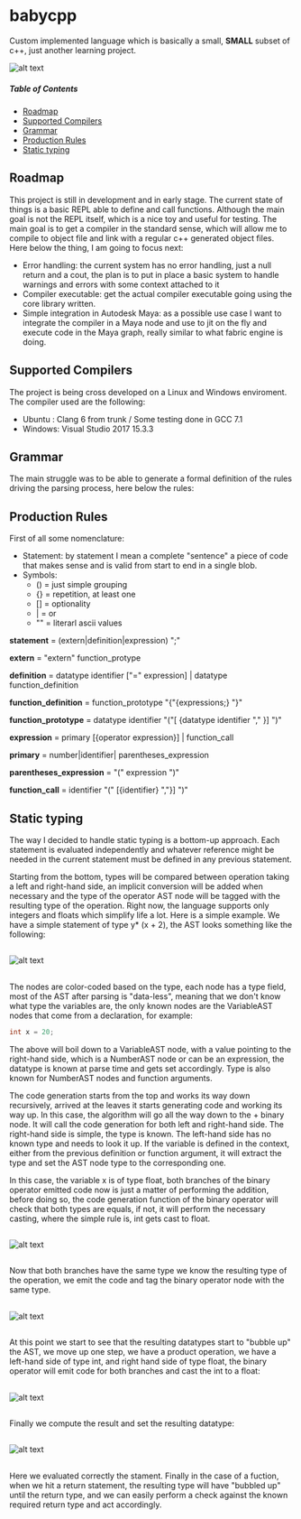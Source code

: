 # babycpp
Custom implemented language which is basically a small, **SMALL** subset of c++, just another learning project.

![alt text](https://github.com/giordi91/babycpp/blob/master/images/repl.gif "")

##### Table of Contents 
* [Roadmap](#roadmap)  
* [Supported Compilers](#compilers)
* [Grammar](#grammar)
* [Production Rules](#production)
* [Static typing](#static)


## Roadmap

This project is still in development and in early stage. The current state of things is a basic REPL able to define and call functions. Although the main goal is not the REPL itself, which is a nice toy and useful for testing. The main goal is to get a compiler in the standard sense, which will allow me to compile to object file and link with a regular c++ generated object files. Here below the thing, I am going to focus next:

* Error handling: the current system has no error handling, just a null return and a cout, the plan is to put in place a basic system to handle warnings and errors with some context attached to it
* Compiler executable: get the actual compiler executable going using the core library written.
* Simple integration in Autodesk Maya: as a possible use case I want to integrate the compiler in a Maya node and use to jit on the fly and execute code in the Maya graph, really similar to what fabric engine is doing.

## Supported Compilers
The project is being cross developed on a Linux and Windows enviroment. 
The compiler used are the following:
* Ubuntu : Clang 6 from trunk / Some testing done in GCC 7.1
* Windows: Visual Studio 2017 15.3.3


## Grammar

The main struggle was to be able to generate a formal definition of the rules driving the parsing process, here
below the rules:

## Production Rules
First of all some nomenclature:
* Statement: by statement I mean a complete "sentence" a piece of code that makes sense and is valid from start to end
             in a single blob.
* Symbols:
  * () = just simple grouping
  * {} = repetition, at least one
  * [] = optionality
  * |  = or
  * "" = literarl ascii values

**statement** =  (extern|definition|expression) ";"

**extern** = "extern" function_protype

**definition** = datatype identifier ["=" expression] |
                 datatype function_definition

**function_definition** = function_prototype "{"{expressions;} "}"

**function_prototype** = datatype identifier "("[ {datatype identifier "," }] ")" 

**expression** =  primary [{operator expression}] | function_call

**primary** = number|identifier| parentheses_expression

**parentheses_expression** = "(" expression ")"

**function_call** = identifier "(" [{identifier} ","}] ")"

## Static typing

The way I decided to handle static typing is a bottom-up approach. Each statement is evaluated independently and whatever reference might be needed in the current statement must be defined in any previous statement. 

Starting from the bottom, types will be compared between operation taking a left and right-hand side, an implicit conversion will be added when necessary and the type of the operator AST node will be tagged with the resulting type of the operation. Right now, the language supports only integers and floats which simplify life a lot.
Here is a simple example. We have a simple statement of type y* (x + 2), the AST looks something like the following:
##

![alt text](https://github.com/giordi91/babycpp/blob/master/images/graph1.png "Basic AST: step 1")

##
The nodes are color-coded based on the type, each node has a type field, most of the AST after parsing is "data-less", meaning that we don't know what type the variables are, the only known nodes are the VariableAST nodes that come from a declaration, for example:
```c++
int x = 20;
```
The above will boil down to a VariableAST node, with a value pointing to the right-hand side, which is a NumberAST node or can be an expression, the datatype is known at parse time and gets set accordingly. Type is also known for NumberAST nodes and function arguments. 

The code generation starts from the top and works its way down recursively, arrived at the leaves it starts generating code and working its way up. In this case, the algorithm will go all the way down to the + binary node. 
It will call the code generation for both left and right-hand side. The right-hand side is simple, the type is known. 
The left-hand side has no known type and needs to look it up. If the variable is defined in the context, either from the previous definition or function argument, it will extract the type and set the AST node type to the corresponding one.

In this case, the variable x is of type float, both branches of the binary operator emitted code now is just a matter of performing the addition, before doing so, the code generation function of the binary operator will check that both types are 
equals, if not, it will perform the necessary casting, where the simple rule is, int gets cast to float.

##

![alt text](https://github.com/giordi91/babycpp/blob/master/images/graph2.png "Basic AST: step 2")

##

Now that both branches have the same type we know the resulting type of the operation, we emit the code and tag the binary operator node with the same type.

##

![alt text](https://github.com/giordi91/babycpp/blob/master/images/graph3.png "Basic AST: step 3")

##

At this point we start to see that the resulting datatypes start to "bubble up" the AST,  we move up one step, we have a product operation, we have a left-hand side of type int, and right hand side of type float, the binary operator will emit code for both branches and cast the int to a float:

##

![alt text](https://github.com/giordi91/babycpp/blob/master/images/graph4.png "Basic AST: step 4")

##

Finally we compute the result and set the resulting datatype:

##

![alt text](https://github.com/giordi91/babycpp/blob/master/images/graph5.png "Basic AST: step 5")

##

Here we evaluated correctly the stament. Finally in the case of a fuction, when we hit a return statement, the resulting type will have "bubbled up" until the return type, and we can easily perform a check against the known required return type and act accordingly.

